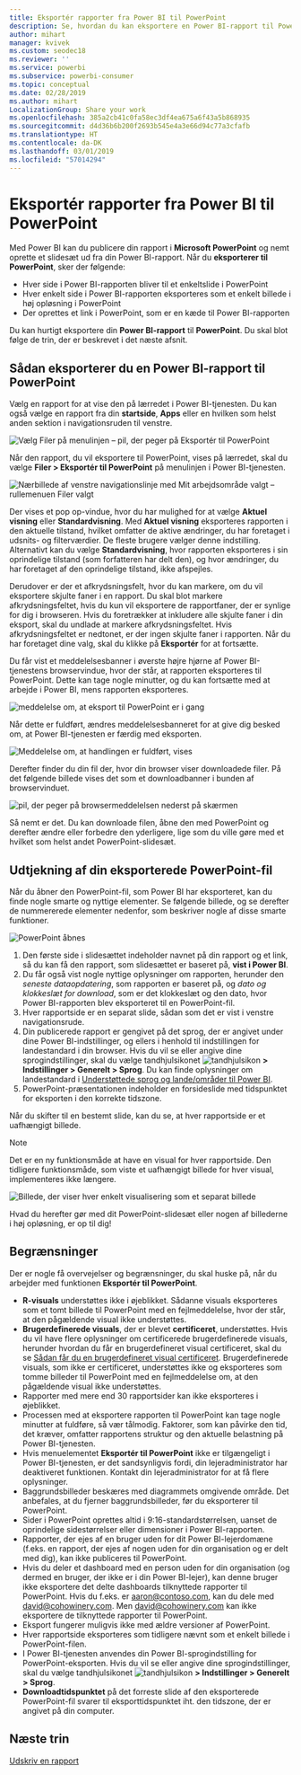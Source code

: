 ```yaml
---
title: Eksportér rapporter fra Power BI til PowerPoint
description: Se, hvordan du kan eksportere en Power BI-rapport til PowerPoint.
author: mihart
manager: kvivek
ms.custom: seodec18
ms.reviewer: ''
ms.service: powerbi
ms.subservice: powerbi-consumer
ms.topic: conceptual
ms.date: 02/28/2019
ms.author: mihart
LocalizationGroup: Share your work
ms.openlocfilehash: 385a2cb41c0fa58ec3df4ea675a6f43a5b868935
ms.sourcegitcommit: d4d36b6b200f2693b545e4a3e66d94c77a3cfafb
ms.translationtype: HT
ms.contentlocale: da-DK
ms.lasthandoff: 03/01/2019
ms.locfileid: "57014294"
---
```

# <a name="export-reports-from-power-bi-to-powerpoint"></a>Eksportér rapporter fra Power BI til PowerPoint
Med Power BI kan du publicere din rapport i **Microsoft PowerPoint** og nemt oprette et slidesæt ud fra din Power BI-rapport. Når du **eksporterer til PowerPoint**, sker der følgende:

* Hver side i Power BI-rapporten bliver til et enkeltslide i PowerPoint
* Hver enkelt side i Power BI-rapporten eksporteres som et enkelt billede i høj opløsning i PowerPoint <!-- * The filters and slicers settings that you added to the report are preserved. -->
* Der oprettes et link i PowerPoint, som er en kæde til Power BI-rapporten 

Du kan hurtigt eksportere din **Power BI-rapport** til **PowerPoint**. Du skal blot følge de trin, der er beskrevet i det næste afsnit.

## <a name="how-to-export-your-power-bi-report-to-powerpoint"></a>Sådan eksporterer du en Power BI-rapport til PowerPoint
Vælg en rapport for at vise den på lærredet i Power BI-tjenesten. Du kan også vælge en rapport fra din **startside**, **Apps** eller en hvilken som helst anden sektion i navigationsruden til venstre.

![Vælg Filer på menulinjen – pil, der peger på Eksportér til PowerPoint](media/end-user-powerpoint/power-bi-publish.png)

Når den rapport, du vil eksportere til PowerPoint, vises på lærredet, skal du vælge **Filer > Eksportér til PowerPoint** på menulinjen i Power BI-tjenesten.

![Nærbillede af venstre navigationslinje med Mit arbejdsområde valgt – rullemenuen Filer valgt](media/end-user-powerpoint/powerbi_to_powerpoint_1.png)
   
Der vises et pop op-vindue, hvor du har mulighed for at vælge **Aktuel visning** eller **Standardvisning**.  Med **Aktuel visning** eksporteres rapporten i den aktuelle tilstand, hvilket omfatter de aktive ændringer, du har foretaget i udsnits- og filterværdier.  De fleste brugere vælger denne indstilling.  Alternativt kan du vælge **Standardvisning**, hvor rapporten eksporteres i sin oprindelige tilstand (som forfatteren har delt den), og hvor ændringer, du har foretaget af den oprindelige tilstand, ikke afspejles.
    
Derudover er der et afkrydsningsfelt, hvor du kan markere, om du vil eksportere skjulte faner i en rapport.  Du skal blot markere afkrydsningsfeltet, hvis du kun vil eksportere de rapportfaner, der er synlige for dig i browseren.  Hvis du foretrækker at inkludere alle skjulte faner i din eksport, skal du undlade at markere afkrydsningsfeltet.  Hvis afkrydsningsfeltet er nedtonet, er der ingen skjulte faner i rapporten.  Når du har foretaget dine valg, skal du klikke på **Eksportér** for at fortsætte.

Du får vist et meddelelsesbanner i øverste højre hjørne af Power BI-tjenestens browservindue, hvor der står, at rapporten eksporteres til PowerPoint. Dette kan tage nogle minutter, og du kan fortsætte med at arbejde i Power BI, mens rapporten eksporteres.

![meddelelse om, at eksport til PowerPoint er i gang](media/end-user-powerpoint/powerbi_to_powerpoint_2.png)

Når dette er fuldført, ændres meddelelsesbanneret for at give dig besked om, at Power BI-tjenesten er færdig med eksporten.

![Meddelelse om, at handlingen er fuldført, vises](media/end-user-powerpoint/powerbi_to_powerpoint_3.png)

Derefter finder du din fil der, hvor din browser viser downloadede filer. På det følgende billede vises det som et downloadbanner i bunden af browservinduet.

![pil, der peger på browsermeddelelsen nederst på skærmen](media/end-user-powerpoint/powerbi_to_powerpoint_4.png)

Så nemt er det. Du kan downloade filen, åbne den med PowerPoint og derefter ændre eller forbedre den yderligere, lige som du ville gøre med et hvilket som helst andet PowerPoint-slidesæt.

## <a name="checking-out-your-exported-powerpoint-file"></a>Udtjekning af din eksporterede PowerPoint-fil
Når du åbner den PowerPoint-fil, som Power BI har eksporteret, kan du finde nogle smarte og nyttige elementer. Se følgende billede, og se derefter de nummererede elementer nedenfor, som beskriver nogle af disse smarte funktioner.

![PowerPoint åbnes](media/end-user-powerpoint/powerbi_to_powerpoint_5.png)

1. Den første side i slidesættet indeholder navnet på din rapport og et link, så du kan få den rapport, som slidesættet er baseret på, **vist i Power BI**.
2. Du får også vist nogle nyttige oplysninger om rapporten, herunder den *seneste dataopdatering*, som rapporten er baseret på, og *dato og klokkeslæt for download*, som er det klokkeslæt og den dato, hvor Power BI-rapporten blev eksporteret til en PowerPoint-fil.
3. Hver rapportside er en separat slide, sådan som det er vist i venstre navigationsrude. 
4. Din publicerede rapport er gengivet på det sprog, der er angivet under dine Power BI-indstillinger, og ellers i henhold til indstillingen for landestandard i din browser. Hvis du vil se eller angive dine sprogindstillinger, skal du vælge tandhjulsikonet ![tandhjulsikon](media/end-user-powerpoint/power-bi-settings-icon.png) **> Indstillinger > Generelt > Sprog**. Du kan finde oplysninger om landestandard i [Understøttede sprog og lande/områder til Power BI](../supported-languages-countries-regions.md).
5. PowerPoint-præsentationen indeholder en forsideslide med tidspunktet for eksporten i den korrekte tidszone.

Når du skifter til en bestemt slide, kan du se, at hver rapportside er et uafhængigt billede.

>[!NOTE]
> Det er en ny funktionsmåde at have en visual for hver rapportside. Den tidligere funktionsmåde, som viste et uafhængigt billede for hver visual, implementeres ikke længere. 
 

![Billede, der viser hver enkelt visualisering som et separat billede](media/end-user-powerpoint/powerbi_to_powerpoint_6.png)

Hvad du herefter gør med dit PowerPoint-slidesæt eller nogen af billederne i høj opløsning, er op til dig!

## <a name="limitations"></a>Begrænsninger
Der er nogle få overvejelser og begrænsninger, du skal huske på, når du arbejder med funktionen **Eksportér til PowerPoint**.

* **R-visuals** understøttes ikke i øjeblikket. Sådanne visuals eksporteres som et tomt billede til PowerPoint med en fejlmeddelelse, hvor der står, at den pågældende visual ikke understøttes.
* **Brugerdefinerede visuals**, der er blevet **certificeret**, understøttes. Hvis du vil have flere oplysninger om certificerede brugerdefinerede visuals, herunder hvordan du får en brugerdefineret visual certificeret, skal du se [Sådan får du en brugerdefineret visual certificeret](../power-bi-custom-visuals-certified.md). Brugerdefinerede visuals, som ikke er certificeret, understøttes ikke og eksporteres som tomme billeder til PowerPoint med en fejlmeddelelse om, at den pågældende visual ikke understøttes.
* Rapporter med mere end 30 rapportsider kan ikke eksporteres i øjeblikket.
* Processen med at eksportere rapporten til PowerPoint kan tage nogle minutter at fuldføre, så vær tålmodig. Faktorer, som kan påvirke den tid, det kræver, omfatter rapportens struktur og den aktuelle belastning på Power BI-tjenesten.
* Hvis menuelementet **Eksportér til PowerPoint** ikke er tilgængeligt i Power BI-tjenesten, er det sandsynligvis fordi, din lejeradministrator har deaktiveret funktionen. Kontakt din lejeradministrator for at få flere oplysninger.
* Baggrundsbilleder beskæres med diagrammets omgivende område. Det anbefales, at du fjerner baggrundsbilleder, før du eksporterer til PowerPoint.
* Sider i PowerPoint oprettes altid i 9:16-standardstørrelsen, uanset de oprindelige sidestørrelser eller dimensioner i Power BI-rapporten.
* Rapporter, der ejes af en bruger uden for dit Power BI-lejerdomæne (f.eks. en rapport, der ejes af nogen uden for din organisation og er delt med dig), kan ikke publiceres til PowerPoint.
* Hvis du deler et dashboard med en person uden for din organisation (og dermed en bruger, der ikke er i din Power BI-lejer), kan denne bruger ikke eksportere det delte dashboards tilknyttede rapporter til PowerPoint. Hvis du f.eks. er aaron@contoso.com, kan du dele med david@cohowinery.com. Men david@cohowinery.com kan ikke eksportere de tilknyttede rapporter til PowerPoint.
* Eksport fungerer muligvis ikke med ældre versioner af PowerPoint.
* Hver rapportside eksporteres som tidligere nævnt som et enkelt billede i PowerPoint-filen.
* I Power BI-tjenesten anvendes din Power BI-sprogindstilling for PowerPoint-eksporten. Hvis du vil se eller angive dine sprogindstillinger, skal du vælge tandhjulsikonet ![tandhjulsikon](media/end-user-powerpoint/power-bi-settings-icon.png) **> Indstillinger > Generelt > Sprog**.
* **Downloadtidspunktet** på det forreste slide af den eksporterede PowerPoint-fil svarer til eksporttidspunktet iht. den tidszone, der er angivet på din computer.

## <a name="next-steps"></a>Næste trin
[Udskriv en rapport](end-user-print.md)
